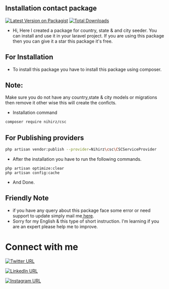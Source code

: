 ## Installation contact package

[![Latest Version on Packagist](https://img.shields.io/packagist/v/nihirz/csc.svg?style=flat-square)](https://packagist.org/packages/nihirz/csc)
[![Total Downloads](https://img.shields.io/packagist/dt/Nihirz/csc.svg?style=flat-square)](https://packagist.org/packages/vendor/package)



- Hi, Here I created a package for country, state & and city seeder. You can install and use it in your laravel project. If you are using this package then you can give it a star this package it's free.
## For Installation

- To install this package you have to install this package using composer.

## Note:

Make sure you do not have any country,state & city models or migrations then remove it other wise this will create the conficts.

- Installation command

```bash
composer require nihirz/csc
```

## For Publishing providers

```bash
php artisan vendor:publish --provider=Nihirz\csc\CSCServiceProvider
```

- After the installation you have to run the following commands.

```
php artisan optimize:clear
php artisan config:cache
```

- And Done.

## Friendly Note

- if you have any query about this package face some error or need support to update simply mail me<a href="mailto:testnihir@gmail.com"> here</a>.
- Sorry for my English & this type of short instruction. I'm learning if you are an expert please help me to improve.

# Connect with me
[![Twitter URL](https://img.shields.io/badge/Follow%20%40NihirZala-1DA1F2?style=social&logo=twitter)](https://twitter.com/NihirZala)

[![LinkedIn URL](https://img.shields.io/badge/Connect%20%40nihirzala-0077B5?style=social&logo=linkedin)](https://www.linkedin.com/in/nihirzala/)

[![Instagram URL](https://img.shields.io/badge/Follow%20%40inihirzala-ff69b4?style=social&logo=instagram)](https://www.instagram.com/inihirzala/)
